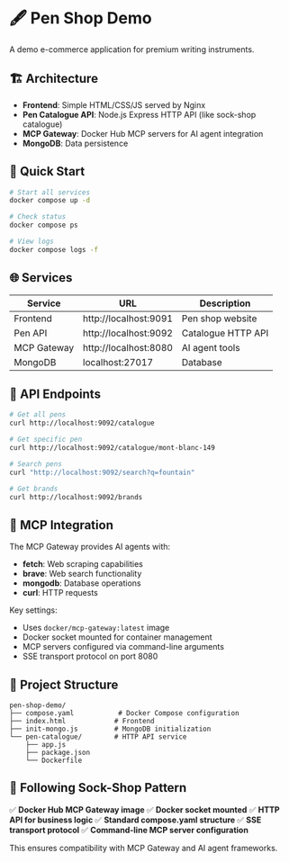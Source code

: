 # 🖋️ Pen Shop Demo

A demo e-commerce application for premium writing instruments.

## 🏗️ Architecture

- **Frontend**: Simple HTML/CSS/JS served by Nginx
- **Pen Catalogue API**: Node.js Express HTTP API (like sock-shop catalogue)
- **MCP Gateway**: Docker Hub MCP servers for AI agent integration
- **MongoDB**: Data persistence

## 🚀 Quick Start

```bash
# Start all services
docker compose up -d

# Check status
docker compose ps

# View logs
docker compose logs -f
```

## 🌐 Services

| Service | URL | Description |
|---------|-----|-------------|
| Frontend | http://localhost:9091 | Pen shop website |
| Pen API | http://localhost:9092 | Catalogue HTTP API |
| MCP Gateway | http://localhost:8080 | AI agent tools |
| MongoDB | localhost:27017 | Database |

## 🔗 API Endpoints

```bash
# Get all pens
curl http://localhost:9092/catalogue

# Get specific pen
curl http://localhost:9092/catalogue/mont-blanc-149

# Search pens
curl "http://localhost:9092/search?q=fountain"

# Get brands
curl http://localhost:9092/brands
```

## 🤖 MCP Integration

The MCP Gateway provides AI agents with:
- **fetch**: Web scraping capabilities
- **brave**: Web search functionality  
- **mongodb**: Database operations
- **curl**: HTTP requests

Key settings:
- Uses `docker/mcp-gateway:latest` image
- Docker socket mounted for container management
- MCP servers configured via command-line arguments
- SSE transport protocol on port 8080

## 📂 Project Structure

```
pen-shop-demo/
├── compose.yaml           # Docker Compose configuration
├── index.html            # Frontend
├── init-mongo.js         # MongoDB initialization
└── pen-catalogue/        # HTTP API service
    ├── app.js
    ├── package.json
    └── Dockerfile
```

## 🎯 Following Sock-Shop Pattern

✅ **Docker Hub MCP Gateway image**
✅ **Docker socket mounted**
✅ **HTTP API for business logic**
✅ **Standard compose.yaml structure**
✅ **SSE transport protocol**
✅ **Command-line MCP server configuration**

This ensures compatibility with MCP Gateway and AI agent frameworks.
